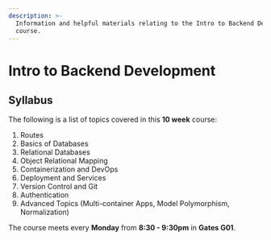 ```yaml
---
description: >-
  Information and helpful materials relating to the Intro to Backend Development
  course.
---
```


# Intro to Backend Development

## Syllabus

The following is a list of topics covered in this **10 week** course:

1. Routes
2. Basics of Databases
3. Relational Databases
4. Object Relational Mapping
5. Containerization and DevOps
6. Deployment and Services
7. Version Control and Git
8. Authentication
9. Advanced Topics \(Multi-container Apps, Model Polymorphism, Normalization\)

The course meets every **Monday** from **8:30 - 9:30pm** in **Gates G01**.

